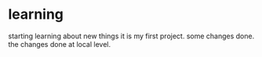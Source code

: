 # learning
starting learning about new things
it is my first project.
some changes done.
the changes done at local level.
